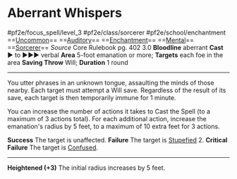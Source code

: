 # Aberrant Whispers
#pf2e/focus_spell/level_3 #pf2e/class/sorcerer #pf2e/school/enchantment 
==[Uncommon](rules/traits/uncommon.md)== ==[Auditory](rules/traits/auditory.md)== ==[Enchantment](rules/traits/enchantment.md)== ==[Mental](rules/traits/mental.md)== ==[Sorcerer](rules/traits/sorcerer.md)==
*Source* Core Rulebook pg. 402 3.0
**Bloodline** aberrant
**Cast** ► to ►►► verbal
**Area** 5-foot emanation or more; **Targets** each foe in the area
**Saving Throw** Will; **Duration** 1 round

---
You utter phrases in an unknown tongue, assaulting the minds of those nearby. Each target must attempt a Will save. Regardless of the result of its save, each target is then temporarily immune for 1 minute.

You can increase the number of actions it takes to Cast the Spell (to a maximum of 3 actions total). For each additional action, increase the emanation's radius by 5 feet, to a maximum of 10 extra feet for 3 actions.

**Success** The target is unaffected.
**Failure** The target is [Stupefied](../../../Conditions/Stupefied.md) 2.
**Critical Failure** The target is [Confused](../../../Conditions/Confused.md).

<hr>

**Heightened (+3)** The initial radius increases by 5 feet.